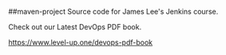 ##maven-project
Source code for James Lee's Jenkins course.

Check out our Latest DevOps PDF book.

https://www.level-up.one/devops-pdf-book
